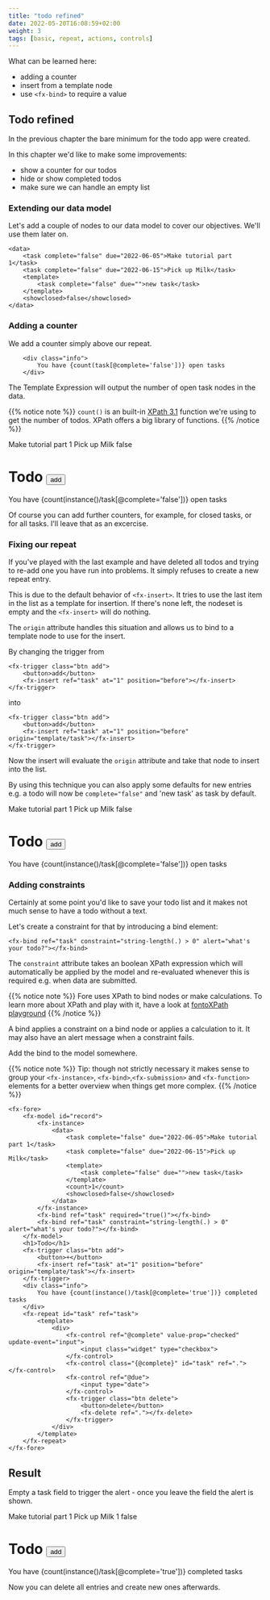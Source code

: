 ```yaml
---
title: "todo refined"
date: 2022-05-20T16:08:59+02:00
weight: 3
tags: [basic, repeat, actions, controls]
---
```




What can be learned here:
* adding a counter
* insert from a template node
* use `<fx-bind>` to require a value

## Todo refined

In the previous chapter the bare minimum for the todo app were created.

In this chapter we'd like to make some improvements:
* show a counter for our todos
* hide or show completed todos
* make sure we can handle an empty list

### Extending our data model

Let's add a couple of nodes to our data model to cover our objectives. We'll use them later on.

```
<data>
    <task complete="false" due="2022-06-05">Make tutorial part 1</task>
    <task complete="false" due="2022-06-15">Pick up Milk</task>
    <template>
        <task complete="false" due="">new task</task>
    </template>
    <showclosed>false</showclosed>
</data>
```

### Adding a counter

We add a counter simply above our repeat.

```
    <div class="info">
        You have {count(task[@complete='false'])} open tasks
    </div>
```

The Template Expression will output the number of open task nodes in the data.

{{% notice note %}}
`count()` is an built-in [XPath 3.1](https://www.w3.org/TR/xpath-31/) function we're using to get the number of todos. XPath
offers a big library of functions. 
{{% /notice %}}

<fx-fore id="todo">
    <fx-model id="record">
        <fx-instance>
            <data>
                <task complete="false" due="2022-06-05">Make tutorial part 1</task>
                <task complete="false" due="2022-06-15">Pick up Milk</task>
                <template>
                    <task complete="false" due="">new task</task>
                </template>
                <showclosed>false</showclosed>
            </data>
        </fx-instance>
    </fx-model>
    <h1>Todo
        <fx-trigger class="btn add">
            <button>add</button>
            <fx-insert ref="task" at="1" position="before"></fx-insert>
            <fx-refresh></fx-refresh>
        </fx-trigger>
    </h1>
    <div class="info">
        You have {count(instance()/task[@complete='false'])} open tasks
    </div>
    <fx-repeat id="task" ref="task">
        <template>
            <div>
                <fx-control ref="@complete" value-prop="checked" update-event="input">
                    <input class="widget" type="checkbox">
                </fx-control>
                <fx-control class="{@complete}" id="task" ref="."></fx-control>
                <fx-control ref="@due">
                    <input type="date">
                </fx-control>
                <fx-trigger class="btn delete">
                    <button>delete</button>
                    <fx-delete ref="."></fx-delete>
                </fx-trigger>
            </div>
        </template>
    </fx-repeat>
</fx-fore>

Of course you can add further counters, for example, for closed tasks, or for all tasks. I'll leave that as an excercise.

### Fixing our repeat

If you've played with the last example and have deleted all 
todos and trying to re-add one you have run into problems. It simply refuses
to create a new repeat entry.

This is due to the default behavior of `<fx-insert>`. It tries to use
the last item in the list as a template for insertion. If there's none left,
the nodeset is empty and the `<fx-insert>` will do nothing.

The `origin` attribute handles this situation and allows us to bind to a template
node to use for the insert.



By changing the trigger from 

```
<fx-trigger class="btn add">
    <button>add</button>
    <fx-insert ref="task" at="1" position="before"></fx-insert>
</fx-trigger>
```

into

```
<fx-trigger class="btn add">
    <button>add</button>
    <fx-insert ref="task" at="1" position="before" origin="template/task"></fx-insert>
</fx-trigger>
```

Now the insert will evaluate the `origin` attribute and take that node
to insert into the list.

By using this technique you can also apply some defaults for new entries e.g. 
a todo will now be `complete="false"` and 'new task' as task by default.

<fx-fore id="todo">
    <fx-model id="record">
        <fx-instance>
            <data>
                <task complete="false" due="2022-06-05">Make tutorial part 1</task>
                <task complete="false" due="2022-06-15">Pick up Milk</task>
                <template>
                    <task complete="false" due="">new task</task>
                </template>
                <showclosed>false</showclosed>
            </data>
        </fx-instance>
    </fx-model>
    <h1>Todo
        <fx-trigger class="btn add">
            <button>add</button>
            <fx-insert ref="task" at="1" position="before" origin="template/task"></fx-insert>
            <fx-refresh></fx-refresh>
        </fx-trigger>
    </h1>
    <div class="info">
        You have {count(instance()/task[@complete='false'])} open tasks
    </div>
    <fx-repeat id="task" ref="task">
        <template>
            <div>
                <fx-control ref="@complete" value-prop="checked" update-event="input">
                    <input class="widget" type="checkbox">
                </fx-control>
                <fx-control class="{@complete}" id="task" ref="."></fx-control>
                <fx-control ref="@due">
                    <input type="date">
                </fx-control>
                <fx-trigger class="btn delete">
                    <button>delete</button>
                    <fx-delete ref="."></fx-delete>
                </fx-trigger>
            </div>
        </template>
    </fx-repeat>
</fx-fore>


### Adding constraints

Certainly at some point you'd like to save your todo list and it makes not much
sense to have a todo without a text.

Let's create a constraint for that by introducing a bind element:
```
<fx-bind ref="task" constraint="string-length(.) > 0" alert="what's your todo?"></fx-bind>
```

The `constraint` attribute takes an boolean XPath expression which will 
automatically be applied by the model and re-evaluated whenever this is required e.g. when
data are submitted.

{{% notice note %}}
Fore uses XPath to bind nodes or make calculations. To learn more about XPath and play with it, have a look
at <a href="https://xpath.playground.fontoxml.com/" target="_blank">fontoXPath playground</a>
{{% /notice %}}

A bind applies a constraint on a bind node or applies a calculation to it. It may also have an alert 
message when a constraint fails.

Add the bind to the model somewhere.

{{% notice note %}}
Tip: though not strictly necessary it makes sense to group your `<fx-instance>`, 
`<fx-bind>`,`<fx-submission>` and `<fx-function>` elements for a better
overview when things get more complex.
{{% /notice %}}


```
<fx-fore>
    <fx-model id="record">
        <fx-instance>
            <data>
                <task complete="false" due="2022-06-05">Make tutorial part 1</task>
                <task complete="false" due="2022-06-15">Pick up Milk</task>
                <template>
                    <task complete="false" due="">new task</task>
                </template>
                <count>1</count>
                <showclosed>false</showclosed>
            </data>
        </fx-instance>
        <fx-bind ref="task" required="true()"></fx-bind>
        <fx-bind ref="task" constraint="string-length(.) > 0" alert="what's your todo?"></fx-bind>
    </fx-model>
    <h1>Todo</h1>
    <fx-trigger class="btn add">
        <button>+</button>
        <fx-insert ref="task" at="1" position="before" origin="template/task"></fx-insert>
    </fx-trigger>
    <div class="info">
        You have {count(instance()/task[@complete='true'])} completed tasks
    </div>
    <fx-repeat id="task" ref="task">
        <template>
            <div>
                <fx-control ref="@complete" value-prop="checked" update-event="input">
                    <input class="widget" type="checkbox">
                </fx-control>
                <fx-control class="{@complete}" id="task" ref="."></fx-control>
                <fx-control ref="@due">
                    <input type="date">
                </fx-control>
                <fx-trigger class="btn delete">
                    <button>delete</button>
                    <fx-delete ref="."></fx-delete>
                </fx-trigger>
            </div>
        </template>
    </fx-repeat>
</fx-fore>
```

## Result

Empty a task field to trigger the alert - once you leave the field the alert is shown.

<fx-fore id="todo">
    <fx-model id="record">
        <fx-instance>
            <data>
                <task complete="false" due="2022-06-05">Make tutorial part 1</task>
                <task complete="false" due="2022-06-15">Pick up Milk</task>
                <template>
                    <task complete="false" due="">new task</task>
                </template>
                <count>1</count>
                <showclosed>false</showclosed>
            </data>
        </fx-instance>
        <fx-bind ref="task" constraint="string-length(.) > 0" alert="what's your todo?"></fx-bind>
    </fx-model>
    <h1>Todo
        <fx-trigger class="btn add">
            <button>add</button>
            <fx-insert ref="task" at="1" position="before" origin="template/task"></fx-insert>
            <fx-refresh></fx-refresh>
        </fx-trigger>
    </h1>
    <div class="info">
        You have {count(instance()/task[@complete='true'])} completed tasks
    </div>
    <fx-repeat id="task" ref="task">
        <template>
            <div>
                <fx-control ref="@complete" value-prop="checked" update-event="input">
                    <input class="widget" type="checkbox">
                </fx-control>
                <fx-control class="{@complete}" id="task" ref="."></fx-control>
                <fx-control ref="@due">
                    <input type="date">
                </fx-control>
                <fx-trigger class="btn delete">
                    <button>delete</button>
                    <fx-delete ref="."></fx-delete>
                </fx-trigger>
            </div>
        </template>
    </fx-repeat>
</fx-fore>

Now you can delete all entries and create new ones afterwards.
